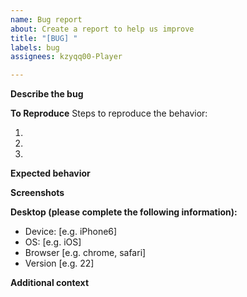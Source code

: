 ```yaml
---
name: Bug report
about: Create a report to help us improve
title: "[BUG] "
labels: bug
assignees: kzyqq00-Player

---
```


**Describe the bug**
<!-- A clear and concise description of what the bug is. -->

**To Reproduce**
Steps to reproduce the behavior:
<!-- If it is a probabilistic bug and you cannot determine if it is related to what you have done previously, you can skip this step. But if you can't read code, this issue very probably be closed. -->
1. 
2. 
3. 

**Expected behavior**
<!-- A clear and concise description of what you expected to happen. -->

**Screenshots**
<!-- If applicable, add screenshots to help explain your problem. -->

**Desktop (please complete the following information):**
 - Device: [e.g. iPhone6] <!-- If you are using a computer, please ignore and delete this. -->
 - OS: [e.g. iOS]
 - Browser [e.g. chrome, safari]
 - Version [e.g. 22]

**Additional context**
<!-- Add any other context about the problem here. -->
